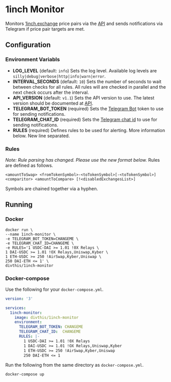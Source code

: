 # 1inch Monitor
Monitors [1inch.exchange](https://1inch.exchange) price pairs via the [API](https://1inch.exchange/#/api) and sends notifications via Telegram if price pair targets are met.

## Configuration

### Environment Variabls
- **LOG_LEVEL** (default: `info`) Sets the log level. Available log levels are `silly|debug|verbose|http|info|warn|error`.
- **INTERVAL_SECONDS** (default: `10`) Sets the number of seconds to wait between checks for all rules. All rules will are checked in parallel and the next check occurs after the interval.
- **API_VERSION** (default: `v1.1`) Sets the API version to use. The latest version should be documented at [API](https://1inch.exchange/#/api).
- **TELEGRAM_BOT_TOKEN** (required) Sets the [Telegram Bot](https://core.telegram.org/bots#3-how-do-i-create-a-bot) token to use for sending notifications.
- **TELEGRAM_CHAT_ID** (required) Sets the [Telegram chat id](https://stackoverflow.com/a/32572159/882223) to use for sending notifications.
- **RULES** (required) Defines rules to be used for alerting. More information below. New line separated.

### Rules
*Note: Rule parsing has changed. Please use the new format below.*
Rules are defined as follows.

```
<amountToSwap> <fromTokenSymbol>-<toTokenSymbol>[-<toTokenSymbol>] <comparitor> <amountToCompare> [!<disabledExchangesList>]
```

Symbols are chained together via a hyphen.

## Running

### Docker
```shell
docker run \
--name 1inch-monitor \
-e TELEGRAM_BOT_TOKEN=CHANGEME \
-e TELEGRAM_CHAT_ID=CHANGEME \
-e RULES='1 USDC-DAI >= 1.01 !0X Relays \
1 DAI-USDC >= 1.01 !OX Relays,Uniswap,Kyber \
1 ETH-USDC >= 250 !AirSwap,Kyber,Uniswap \
250 DAI-ETH <= 1' \
divthis/1inch-monitor
```

### Docker-compose

Use the following for your `docker-compose.yml`.

```yaml
version: '3'

services:
  1inch-monitor:
    image: divthis/1inch-monitor
    environment:
      TELEGRAM_BOT_TOKEN: CHANGEME
      TELEGRAM_CHAT_ID:  CHANGEME
      RULES: |-
        1 USDC-DAI >= 1.01 !0X Relays
        1 DAI-USDC >= 1.01 !OX Relays,Uniswap,Kyber
        1 ETH-USDC >= 250 !AirSwap,Kyber,Uniswap
        250 DAI-ETH <= 1
```

Run the following from the same directory as `docker-compose.yml`.

```shell
docker-compose up
```
